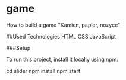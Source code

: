# game
How to build a game "Kamien, papier, nozyce"

##Used Technologies
HTML
CSS
JavaScript

###Setup

To run this project, install it locally using npm:

cd slider 
npm install 
npm start
